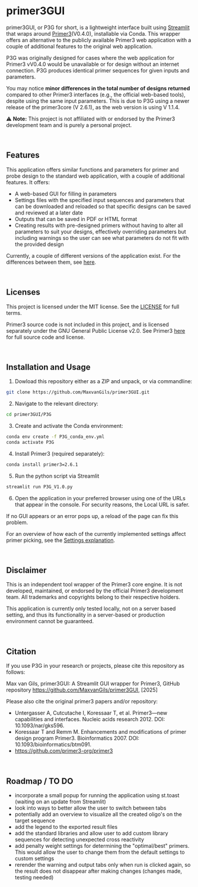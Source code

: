 # primer3GUI
primer3GUI, or P3G for short, is a lightweight interface built using [Streamlit](https://streamlit.io/) that wraps around [Primer3](https://github.com/primer3-org/primer3)(V0.4.0), installable via Conda. This wrapper offers an alternative to the publicly available Primer3 web application with a couple of additional features to the original web application.

P3G was originally designed for cases where the web application for Primer3 vV0.4.0 would be unavailable or for design without an internet connection. P3G produces identical primer sequences for given inputs and parameters.

You may notice **minor differences in the total number of designs returned** compared to other Primer3 interfaces (e.g., the official web-based tools), despite using the same input parameters. This is due to P3G using a newer release of the primer3core (V 2.6.1), as the web version is using V 1.1.4. 

⚠️ **Note:** This project is not affiliated with or endorsed by the Primer3 development team and is purely a personal project.

<br>

## Features
This application offers similar functions and parameters for primer and probe design to the standard web application, with a couple of additional features. It offers:
- A web-based GUI for filling in parameters 
- Settings files with the specified input sequences and parameters that can be downloaded and reloaded so that specific designs can be saved and reviewed at a later date
- Outputs that can be saved in PDF or HTML format
- Creating results with pre-designed primers without having to alter all parameters to suit your designs, effectively overriding parameters but including warnings so the user can see what parameters do not fit with the provided design

Currently, a couple of different versions of the application exist. For the differences between them, see [here](P3G/README.md). 

<br>

## Licenses
This project is licensed under the MIT license. See the [LICENSE](LICENSE) for full terms.

Primer3 source code is not included in this project, and is licensed separately under the GNU General Public License v2.0.
See Primer3 [here](https://github.com/primer3-org/primer3) for full source code and license.

<br>

## Installation and Usage

1. Dowload this repository either as a ZIP and unpack, or via commandline:
```bash
git clone https://github.com/MaxvanGils/primer3GUI.git
```
2. Navigate to the relevant directory:
```bash
cd primer3GUI/P3G
```

3. Create and activate the Conda environment:
```bash
conda env create -f P3G_conda_env.yml
conda activate P3G
```

4. Install Primer3 (required separately):
```bash
conda install primer3=2.6.1
```

5. Run the python script via Streamlit
```bash
streamlit run P3G_V1.0.py
```

6. Open the application in your preferred browser using one of the URLs that appear in the console. For security reasons, the Local URL is safer.

If no GUI appears or an error pops up, a reload of the page can fix this problem.

For an overview of how each of the currently implemented settings affect primer picking, see the [Settings explanation](P3G/Settings_explained.md).

<br>

## Disclaimer
This is an independent tool wrapper of the Primer3 core engine.
It is not developed, maintained, or endorsed by the official Primer3 development team.
All trademarks and copyrights belong to their respective holders. 

This application is currently only tested locally, not on a server based setting, and thus its functionality in a server-based or production environment cannot be guaranteed.

<br>

## Citation 
If you use P3G in your research or projects, please cite this repository as follows:

Max van Gils, primer3GUI: A Streamlit GUI wrapper for Primer3, GitHub repository
https://github.com/MaxvanGils/primer3GUI, [2025]

Please also cite the original primer3 papers and/or repository:  
- Untergasser A, Cutcutache I, Koressaar T, et al. Primer3—new capabilities and interfaces. Nucleic acids research 2012. DOI: 10.1093/nar/gks596.
- Koressaar T and Remm M. Enhancements and modifications of primer design program Primer3. Bioinformatics 2007. DOI: 10.1093/bioinformatics/btm091.
- https://github.com/primer3-org/primer3

<br>

## Roadmap / TO DO

- incorporate a small popup for running the application using st.toast (waiting on an update from Streamlit)
- look into ways to better allow the user to switch between tabs
- potentially add an overview to visualize all the created oligo's on the target sequence
- add the legend to the exported result files
- add the standard libraries and allow user to add custom library sequences for detecting unexpected cross reactivity
- add penalty weight settings for determining the "optimal/best" primers. This would allow the user to change them from the default settings to custom settings
- rerender the warning and output tabs only when run is clicked again, so the result does not disappear after making changes (changes made, testing needed)
